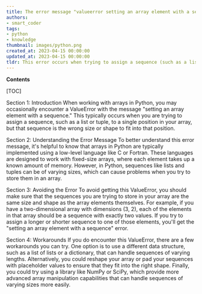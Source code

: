 ```yaml
---
title: The error message "valueerror setting an array element with a sequence" can be expressed differently as "an array element cannot be set using a sequence and is resulting in a value error."
authors:
- smart_coder
tags:
- python
- knowledge
thumbnail: images/python.png
created_at: 2023-04-15 00:00:00
updated_at: 2023-04-15 00:00:00
tldr: This error occurs when trying to assign a sequence (such as a list or tuple) as an element of a numpy array instead of a scalar value.
---
```


**Contents**

[TOC]

Section 1: Introduction
When working with arrays in Python, you may occasionally encounter a ValueError with the message "setting an array element with a sequence." This typically occurs when you are trying to assign a sequence, such as a list or tuple, to a single position in your array, but that sequence is the wrong size or shape to fit into that position.

Section 2: Understanding the Error Message
To better understand this error message, it's helpful to know that arrays in Python are typically implemented using a low-level language like C or Fortran. These languages are designed to work with fixed-size arrays, where each element takes up a known amount of memory. However, in Python, sequences like lists and tuples can be of varying sizes, which can cause problems when you try to store them in an array.

Section 3: Avoiding the Error
To avoid getting this ValueError, you should make sure that the sequences you are trying to store in your array are the same size and shape as the array elements themselves. For example, if you have a two-dimensional array with dimensions (3, 2), each of the elements in that array should be a sequence with exactly two values. If you try to assign a longer or shorter sequence to one of those elements, you'll get the "setting an array element with a sequence" error.

Section 4: Workarounds
If you do encounter this ValueError, there are a few workarounds you can try. One option is to use a different data structure, such as a list of lists or a dictionary, that can handle sequences of varying lengths. Alternatively, you could reshape your array or pad your sequences with placeholder values to ensure that they fit into the right shape. Finally, you could try using a library like NumPy or SciPy, which provide more advanced array manipulation capabilities that can handle sequences of varying sizes more easily.

